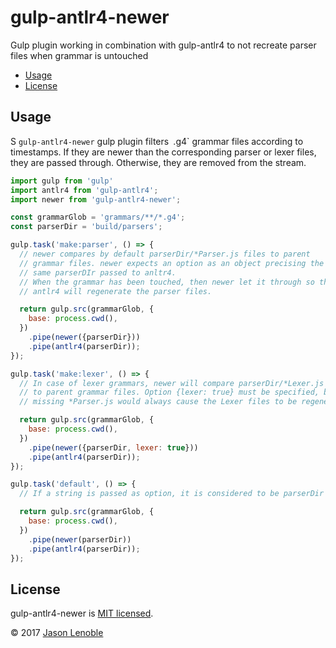 # gulp-antlr4-newer

Gulp plugin working in combination with gulp-antlr4 to not recreate parser files when grammar is untouched

  * [Usage](#usage)
  * [License](#license)


## Usage
S
`gulp-antlr4-newer` gulp plugin filters` `.g4` grammar files according to timestamps. If they are newer than the corresponding parser or lexer files, they are passed through. Otherwise, they are removed from the stream.

```js
import gulp from 'gulp'
import antlr4 from 'gulp-antlr4';
import newer from 'gulp-antlr4-newer';

const grammarGlob = 'grammars/**/*.g4';
const parserDir = 'build/parsers';

gulp.task('make:parser', () => {
  // newer compares by default parserDir/*Parser.js files to parent
  // grammar files. newer expects an option as an object precising the
  // same parserDIr passed to anltr4.
  // When the grammar has been touched, then newer let it through so that
  // antlr4 will regenerate the parser files.

  return gulp.src(grammarGlob, {
    base: process.cwd(),
  })
    .pipe(newer({parserDir}))
    .pipe(antlr4(parserDir));
});

gulp.task('make:lexer', () => {
  // In case of lexer grammars, newer will compare parserDir/*Lexer.js files
  // to parent grammar files. Option {lexer: true} must be specified, because
  // missing *Parser.js would always cause the Lexer files to be regenerated

  return gulp.src(grammarGlob, {
    base: process.cwd(),
  })
    .pipe(newer({parserDir, lexer: true}))
    .pipe(antlr4(parserDir));
});

gulp.task('default', () => {
  // If a string is passed as option, it is considered to be parserDir

  return gulp.src(grammarGlob, {
    base: process.cwd(),
  })
    .pipe(newer(parserDir))
    .pipe(antlr4(parserDir));
});
```

## License

gulp-antlr4-newer is [MIT licensed](./LICENSE).

© 2017 [Jason Lenoble](mailto:jason.lenoble@gmail.com)
